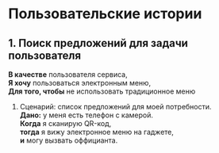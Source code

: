 # Пользовательские истории

## 1. Поиск предложений для задачи пользователя

**В качестве** пользователя сервиса, \
**Я хочу** пользоваться электронным меню, \
**Для того, чтобы** не использовать традиционное меню

1. Сценарий: список предложений для моей потребности. \
   **Дано:** у меня есть телефон с камерой. \
   **Когда** я сканирую QR-код, \
   **тогда** я вижу электронное меню на гаджете, \
   **и** могу вызвать оффицианта.
